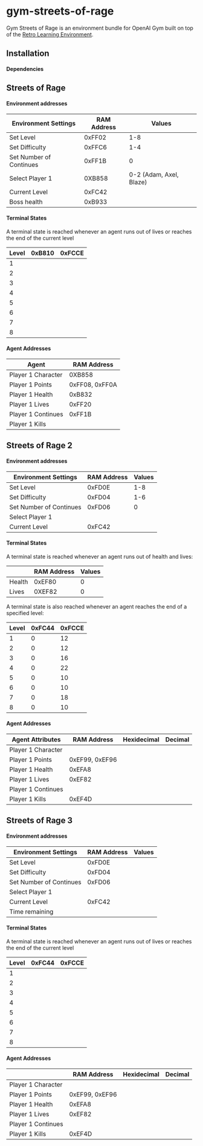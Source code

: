 # gym-streets-of-rage
Gym Streets of Rage is an environment bundle for OpenAI Gym built on top of the [Retro Learning Environment](https://github.com/nadavbh12/Retro-Learning-Environment).

## Installation

#### Dependencies

## Streets of Rage

#### Environment addresses

| Environment Settings    | RAM Address | Values   |
| ----------------------- | ----------- | ------   |
| Set Level               |   0xFF02    | 1-8      |
| Set Difficulty          |   0xFFC6    | 1-4      |
| Set Number of Continues |   0xFF1B    |  0       |
| Select Player 1         |   0XB858    |  0-2 (Adam, Axel, Blaze)|
| Current Level           |   0xFC42    |          |
| Boss health             |   0xB933    |          |

#### Terminal States

A terminal state is reached whenever an agent runs out of lives or reaches the end of the current level

| Level | 0xB810 | 0xFCCE |
| ----- |  ----  | ----   |
|   1   |        |        |
|   2   |        |        |
|   3   |        |        |
|   4   |        |        |
|   5   |        |        |
|   6   |        |        |
|   7   |        |        |
|   8   |        |        |

#### Agent Addresses

|      Agent         |   RAM Address  |
|   ---------        |  ------------  |
| Player 1 Character |     0XB858     |
| Player 1 Points    | 0xFF08, 0xFF0A |
| Player 1 Health    |     0xB832     |
| Player 1 Lives     |     0xFF20     |  
| Player 1 Continues |     0xFF1B     |
| Player 1 Kills     |                |


## Streets of Rage 2


#### Environment addresses

| Environment Settings    | RAM Address | Values |
| ----------------------- | ----------- | ------ |
| Set Level               |   0xFD0E    |   1-8  |
| Set Difficulty          |   0xFD04    |  1-6   |
| Set Number of Continues |   0xFD06    |   0    |
| Select Player 1         |             |        |
| Current Level           |   0xFC42    |        |

#### Terminal States

A terminal state is reached whenever an agent runs out of health and lives: 

|        | RAM Address | Values |
| -----  |  ----       | ----   |
| Health |   0xEF80    |  0     |
| Lives  |   0XEF82    |  0     |

A terminal state is also reached whenever an agent reaches the end of a specified level:

| Level | 0xFC44  | 0xFCCE |
| ----- |  ----   | ----   |
|   1   |   0     |  12    |
|   2   |   0     |  12    |
|   3   |   0     |  16    |
|   4   |   0     |  22    |
|   5   |   0     |  10    |
|   6   |   0     |  10    |
|   7   |   0     |  18    |
|   8   |   0     |  10    |


#### Agent Addresses

|  Agent Attributes  |   RAM Address  | Hexidecimal  | Decimal |
|   ---------        |  ------------  | -------------| --------|
| Player 1 Character |                |              |         |
| Player 1 Points    | 0xEF99, 0xEF96 |              |         |
| Player 1 Health    |     0xEFA8     |              |         |
| Player 1 Lives     |     0xEF82     |              |         |
| Player 1 Continues |                |              |         |
| Player 1 Kills     |     0xEF4D     |              |         |


## Streets of Rage 3

#### Environment addresses

| Environment Settings    | RAM Address | Values |
| ----------------------- | ----------- | ------ |
| Set Level               |   0xFD0E    |        |
| Set Difficulty          |   0xFD04    |        |
| Set Number of Continues |   0xFD06    |        |
| Select Player 1         |             |        |
| Current Level           |   0xFC42    |        |
| Time remaining          |             |        |

#### Terminal States

A terminal state is reached whenever an agent runs out of lives or reaches the end of the current level

| Level | 0xFC44 | 0xFCCE |
| ----- |  ----  | ----   |
|   1   |        |        |
|   2   |        |        |
|   3   |        |        |
|   4   |        |        |
|   5   |        |        |
|   6   |        |        |
|   7   |        |        |
|   8   |        |        |

#### Agent Addresses

|                    |   RAM Address  | Hexidecimal  | Decimal |
|   ---------        |  ------------  | -------------| --------|
| Player 1 Character |                |              |         |
| Player 1 Points    | 0xEF99, 0xEF96 |              |         |
| Player 1 Health    |     0xEFA8     |              |         |
| Player 1 Lives     |     0xEF82     |              |         |
| Player 1 Continues |                |              |         |
| Player 1 Kills     |     0xEF4D     |              |         |
